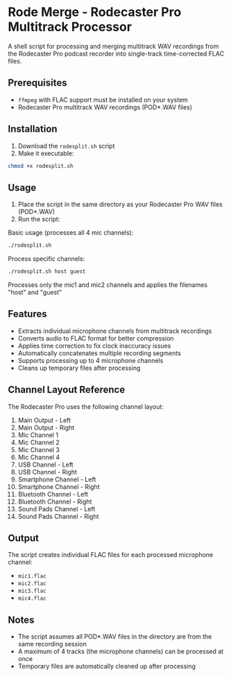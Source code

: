 # Rode Merge - Rodecaster Pro Multitrack Processor

A shell script for processing and merging multitrack WAV recordings from the Rodecaster Pro podcast recorder into single-track time-corrected FLAC files.

## Prerequisites

- `ffmpeg` with FLAC support must be installed on your system
- Rodecaster Pro multitrack WAV recordings (POD*.WAV files)

## Installation

1. Download the `rodesplit.sh` script
2. Make it executable:
```bash
chmod +x rodesplit.sh
```

## Usage

1. Place the script in the same directory as your Rodecaster Pro WAV files (POD*.WAV)
2. Run the script:

Basic usage (processes all 4 mic channels):
```bash
./rodesplit.sh
```

Process specific channels:
```bash
./rodesplit.sh host guest
```
Processes only the mic1 and mic2 channels and applies the filenames "host" and "guest"

## Features

- Extracts individual microphone channels from multitrack recordings
- Converts audio to FLAC format for better compression
- Applies time correction to fix clock inaccuracy issues
- Automatically concatenates multiple recording segments
- Supports processing up to 4 microphone channels
- Cleans up temporary files after processing

## Channel Layout Reference

The Rodecaster Pro uses the following channel layout:
1. Main Output - Left
2. Main Output - Right
3. Mic Channel 1
4. Mic Channel 2
5. Mic Channel 3
6. Mic Channel 4
7. USB Channel - Left
8. USB Channel - Right
9. Smartphone Channel - Left
10. Smartphone Channel - Right
11. Bluetooth Channel - Left
12. Bluetooth Channel - Right
13. Sound Pads Channel - Left
14. Sound Pads Channel - Right

## Output

The script creates individual FLAC files for each processed microphone channel:
- `mic1.flac`
- `mic2.flac`
- `mic3.flac`
- `mic4.flac`

## Notes

- The script assumes all POD*.WAV files in the directory are from the same recording session
- A maximum of 4 tracks (the microphone channels) can be processed at once
- Temporary files are automatically cleaned up after processing
